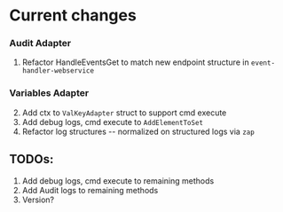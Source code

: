 # Current changes
### Audit Adapter
1. Refactor HandleEventsGet to match new endpoint structure in 
   `event-handler-webservice`
### Variables Adapter
2. Add ctx to `ValKeyAdapter` struct to support cmd execute
3. Add debug logs, cmd execute to `AddElementToSet`
4. Refactor log structures -- normalized on structured logs via `zap`

## TODOs:
1. Add debug logs, cmd execute to remaining methods
2. Add Audit logs to remaining methods
3. Version?